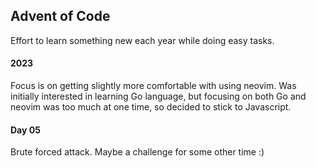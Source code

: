 ## Advent of Code
Effort to learn something new each year while doing easy tasks.

#### 2023
Focus is on getting slightly more comfortable with using neovim.
Was initially interested in learning Go language, but focusing on both
Go and neovim was too much at one time, so decided to stick to Javascript.

#### Day 05
Brute forced attack. Maybe a challenge for some other time :)

